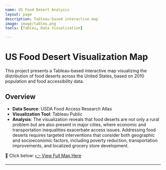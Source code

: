 ```yaml
---
name: US Food Desert Analysis
layout: page
description: Tableau-based interactive map
image: image/tableu.png
tools: [Tableu, Data Visualization]

---
```


# US Food Desert Visualization Map

This project presents a Tableau-based interactive map visualizing the distribution of food deserts across the United States, based on 2010 population and food accessibility data.

## Overview

- **Data Source**: USDA Food Access Research Atlas 
- **Visualization Tool**: Tableau Public
- **Analysis**: The visualization reveals that food deserts are not only a rural problem but are also present in major cities, where economic and transportation inequalities exacerbate access issues.
Addressing food deserts requires targeted interventions that consider both geographic and socioeconomic factors, including poverty reduction, transportation improvements, and localized grocery store development.

🔗 Click below:
[👉 View Full Map Here](https://public.tableau.com/shared/Q6ZM3KYB2)

---


